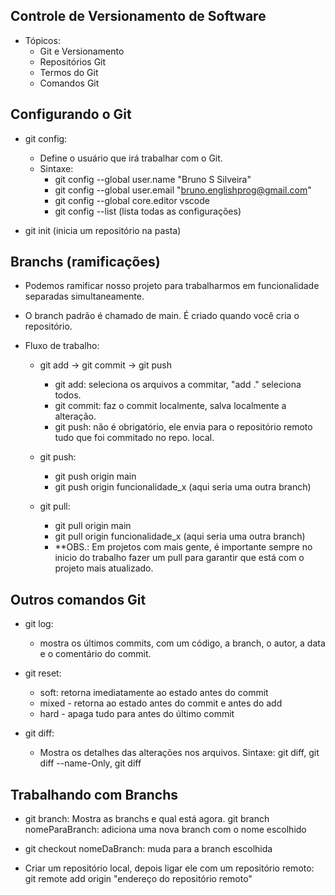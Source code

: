 ## Controle de Versionamento de Software

- Tópicos:
	- Git e Versionamento
	- Repositórios Git
	- Termos do Git
	- Comandos Git

## Configurando o Git

- git config:
	- Define o usuário que irá trabalhar com o Git.
	- Sintaxe:
		- git config --global user.name "Bruno S Silveira"
		- git config --global user.email "bruno.englishprog@gmail.com"
		- git config --global core.editor vscode
		- git config --list (lista todas as configurações)

- git init (inicia um repositório na pasta)

## Branchs (ramificações)

- Podemos ramificar nosso projeto para trabalharmos em funcionalidade separadas simultaneamente.
- O branch padrão é chamado de main. É criado quando você cria o repositório.

- Fluxo de trabalho:
	- git add -> git commit -> git push
		- git add: seleciona os arquivos a commitar, "add ." seleciona todos.
		- git commit: faz o commit localmente, salva localmente a alteração.
		- git push: não é obrigatório, ele envia para o repositório remoto tudo que foi commitado no repo. local.

	- git push:
		- git push origin main
		- git push origin funcionalidade_x (aqui seria uma outra branch)
	
	- git pull:
		- git pull origin main
		- git pull origin funcionalidade_x (aqui seria uma outra branch)
		- **OBS.: Em projetos com mais gente, é importante sempre no inicio do trabalho fazer um pull para garantir que está com o projeto mais atualizado.

## Outros comandos Git

- git log:
	- mostra os últimos commits, com um código, a branch, o autor, a data e o comentário do commit.

- git reset:
	- soft: retorna imediatamente ao estado antes do commit
	- mixed - retorna ao estado antes do commit e antes do add
	- hard - apaga tudo para antes do último commit

- git diff:
	- Mostra os detalhes das alterações nos arquivos. Sintaxe: git diff, git diff --name-Only, git diff <nomeArquivo>

## Trabalhando com Branchs

- git branch: Mostra as branchs e qual está agora. git branch nomeParaBranch: adiciona uma nova branch com o nome escolhido
- git checkout nomeDaBranch: muda para a branch escolhida

- Criar um repositório local, depois ligar ele com um repositório remoto: git remote add origin "endereço do repositório remoto"
